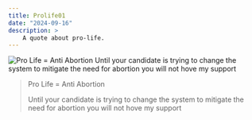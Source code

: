 ```yaml
---
title: Prolife01
date: "2024-09-16"
description: >
    A quote about pro-life.
---
```

<img src="/assets/images/posts/prolife01.png"
    alt="Pro Life = Anti Abortion Until your candidate is trying to change the system to mitigate the need for abortion you will not hove my support" />

<section>
    <blockquote>
        <p>Pro Life = Anti Abortion</p>
        <p>Until your candidate is trying to change the system to mitigate the need for abortion you will not hove my support</p>
    </blockquote>
</section>
